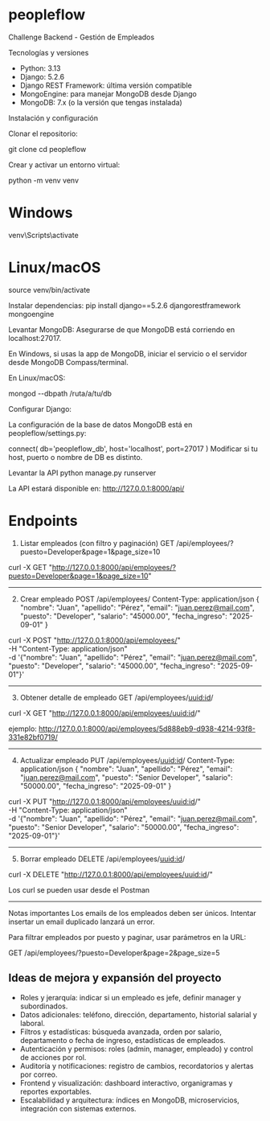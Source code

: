 # peopleflow
Challenge Backend - Gestión de Empleados

Tecnologías y versiones
- Python: 3.13
- Django: 5.2.6
- Django REST Framework: última versión compatible
- MongoEngine: para manejar MongoDB desde Django
- MongoDB: 7.x (o la versión que tengas instalada)


Instalación y configuración

Clonar el repositorio:

git clone <url-del-repo>
cd peopleflow


Crear y activar un entorno virtual:

python -m venv venv
# Windows
venv\Scripts\activate
# Linux/macOS
source venv/bin/activate


Instalar dependencias:
pip install django==5.2.6 djangorestframework mongoengine


Levantar MongoDB:
Asegurarse de que MongoDB está corriendo en localhost:27017.

En Windows, si usas la app de MongoDB, iniciar el servicio o el servidor desde MongoDB Compass/terminal.

En Linux/macOS:

mongod --dbpath /ruta/a/tu/db


Configurar Django:

La configuración de la base de datos MongoDB está en peopleflow/settings.py:

connect(
    db='peopleflow_db',
    host='localhost',
    port=27017
)
Modificar si tu host, puerto o nombre de DB es distinto.


Levantar la API
python manage.py runserver

La API estará disponible en: http://127.0.0.1:8000/api/


# Endpoints

1. Listar empleados (con filtro y paginación)
GET /api/employees/?puesto=Developer&page=1&page_size=10

curl -X GET "http://127.0.0.1:8000/api/employees/?puesto=Developer&page=1&page_size=10"

-------------------------------------------------------------------------------------------------------

2. Crear empleado
POST /api/employees/
Content-Type: application/json
{
    "nombre": "Juan",
    "apellido": "Pérez",
    "email": "juan.perez@mail.com",
    "puesto": "Developer",
    "salario": "45000.00",
    "fecha_ingreso": "2025-09-01"
}

curl -X POST "http://127.0.0.1:8000/api/employees/" \
     -H "Content-Type: application/json" \
     -d '{"nombre": "Juan", "apellido": "Pérez", "email": "juan.perez@mail.com", "puesto": "Developer", "salario": "45000.00", "fecha_ingreso": "2025-09-01"}'
     
-------------------------------------------------------------------------------------------------------

3. Obtener detalle de empleado
GET /api/employees/<uuid:id>/


curl -X GET "http://127.0.0.1:8000/api/employees/<uuid:id>/"

ejemplo: http://127.0.0.1:8000/api/employees/5d888eb9-d938-4214-93f8-331e82bf0719/

-------------------------------------------------------------------------------------------------------

4. Actualizar empleado
PUT /api/employees/<uuid:id>/
Content-Type: application/json
{
    "nombre": "Juan",
    "apellido": "Pérez",
    "email": "juan.perez@mail.com",
    "puesto": "Senior Developer",
    "salario": "50000.00",
    "fecha_ingreso": "2025-09-01"
}

curl -X PUT "http://127.0.0.1:8000/api/employees/<uuid:id>/" \
     -H "Content-Type: application/json" \
     -d '{"nombre": "Juan", "apellido": "Pérez", "email": "juan.perez@mail.com", "puesto": "Senior Developer", "salario": "50000.00", "fecha_ingreso": "2025-09-01"}'

-------------------------------------------------------------------------------------------------------

5. Borrar empleado
DELETE /api/employees/<uuid:id>/

curl -X DELETE "http://127.0.0.1:8000/api/employees/<uuid:id>/"

Los curl se pueden usar desde el Postman

-------------------------------------------------------------------------------------------------------

Notas importantes
Los emails de los empleados deben ser únicos. Intentar insertar un email duplicado lanzará un error.

Para filtrar empleados por puesto y paginar, usar parámetros en la URL:

GET /api/employees/?puesto=Developer&page=2&page_size=5


## Ideas de mejora y expansión del proyecto

- Roles y jerarquía: indicar si un empleado es jefe, definir manager y subordinados.
- Datos adicionales: teléfono, dirección, departamento, historial salarial y laboral.
- Filtros y estadísticas: búsqueda avanzada, orden por salario, departamento o fecha de ingreso, estadísticas de empleados.
- Autenticación y permisos: roles (admin, manager, empleado) y control de acciones por rol.
- Auditoría y notificaciones: registro de cambios, recordatorios y alertas por correo.
- Frontend y visualización: dashboard interactivo, organigramas y reportes exportables.
- Escalabilidad y arquitectura: índices en MongoDB, microservicios, integración con sistemas externos.
